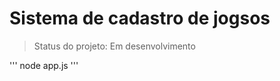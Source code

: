 <h1>Sistema de cadastro de jogsos</h1>

>Status do projeto: Em desenvolvimento

'''
node app.js
'''
